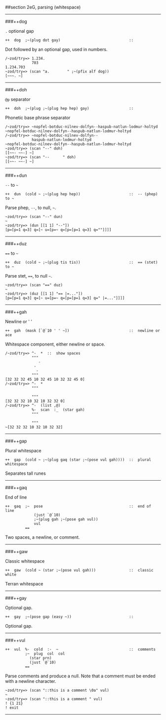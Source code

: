 ##section 2eG, parsing (whitespace)     

---

###++dog

`.` optional gap

```
++  dog  ;~(plug dot gay)                               ::
```

Dot followed by an optional gap, used in numbers.

    /~zod/try=> 1.234.
                703
    1.234.703
    ~zod/try=> (scan "a.        " ;~(pfix alf dog))
    [~~~. ~]

---

###++doh 

`@p` separator

```
++  doh  ;~(plug ;~(plug hep hep) gay)                  ::
```

Phonetic base phrase separator

    /~zod/try=> ~nopfel-botduc-nilnev-dolfyn--haspub-natlun-lodmur-holtyd
    ~nopfel-botduc-nilnev-dolfyn--haspub-natlun-lodmur-holtyd
    /~zod/try=> ~nopfel-botduc-nilnev-dolfyn--
                haspub-natlun-lodmur-holtyd
    ~nopfel-botduc-nilnev-dolfyn--haspub-natlun-lodmur-holtyd
    ~zod/try=> (scan "--" doh)
    [[~~- ~~-] ~]
    ~zod/try=> (scan "--      " doh)
    [[~~- ~~-] ~]

---

###++dun

`--` to `~`

```
++  dun  (cold ~ ;~(plug hep hep))                      ::  -- (phep) to ~
```

Parse phep, `--`, to null, `~`.

    ~zod/try=> (scan "--" dun)
    ~
    ~zod/try=> (dun [[1 1] "--"])
    [p=[p=1 q=3] q=[~ u=[p=~ q=[p=[p=1 q=3] q=""]]]]

---

###++duz 

`==` to `~`

```
++  duz  (cold ~ ;~(plug tis tis))                      ::  == (stet) to ~
```

Parse stet, `==`, to null `~`.

    ~zod/try=> (scan "==" duz)
    ~
    ~zod/try=> (duz [[1 1] "== |=..."])
    [p=[p=1 q=3] q=[~ u=[p=~ q=[p=[p=1 q=3] q=" |=..."]]]]

---

###++gah 

Newline or ' '

```
++  gah  (mask [`@`10 ' ' ~])                           ::  newline or ace
```

Whitespace component, either newline or space.

    /~zod/try=> ^-  *  ::  show spaces
                """
                   -
                 -
                  -
                """
    [32 32 32 45 10 32 45 10 32 32 45 0]
    /~zod/try=> ^-  *
                """

                """
    [32 32 32 10 32 10 32 32 0]
    /~zod/try=> ^-  (list ,@)
                %-  scan  :_  (star gah)
                """

                """
    ~[32 32 32 10 32 10 32 32]

---

###++gap 

Plural whitespace

```
++  gap  (cold ~ ;~(plug gaq (star ;~(pose vul gah))))  ::  plural whitespace
```

Separates tall runes

---

###++gaq

End of line

```
++  gaq  ;~  pose                                       ::  end of line
             (just `@`10)
             ;~(plug gah ;~(pose gah vul))
             vul
         ==
```

Two spaces, a newline, or comment.

---

###++gaw

Classic whitespace

```   
++  gaw  (cold ~ (star ;~(pose vul gah)))               ::  classic white
```

Terran whitespace

---

###++gay 

Optional gap.

```
++  gay  ;~(pose gap (easy ~))                          ::
```

Optional gap.

---

###++vul 

```
++  vul  %-  cold  :-  ~                                ::  comments
         ;~  plug  col  col
           (star prn)
           (just `@`10)
         ==
```

Parse comments and produce a null.
Note that a comment must be ended with a newline character.

    ~zod/try=> (scan "::this is a comment \0a" vul)
    ~
    ~zod/try=> (scan "::this is a comment " vul)
    ! {1 21}
    ! exit

---
